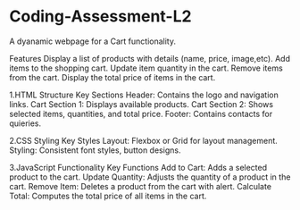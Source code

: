 # Coding-Assessment-L2
A dyanamic webpage for a Cart functionality.

Features
Display a list of products with details (name, price, image,etc).
Add items to the shopping cart.
Update item quantity in the cart.
Remove items from the cart.
Display the total price of items in the cart.

1.HTML Structure
  Key Sections
  Header: Contains the logo and navigation links.
  Cart Section 1: Displays available products.
  Cart Section 2: Shows selected items, quantities, and total price.
  Footer: Contains contacts for quieries.

2.CSS Styling
  Key Styles
  Layout: Flexbox or Grid for layout management.
  Styling: Consistent font styles, button designs.

3.JavaScript Functionality
  Key Functions
  Add to Cart: Adds a selected product to the cart.
  Update Quantity: Adjusts the quantity of a product in the cart.
  Remove Item: Deletes a product from the cart with alert.
  Calculate Total: Computes the total price of all items in the cart.
